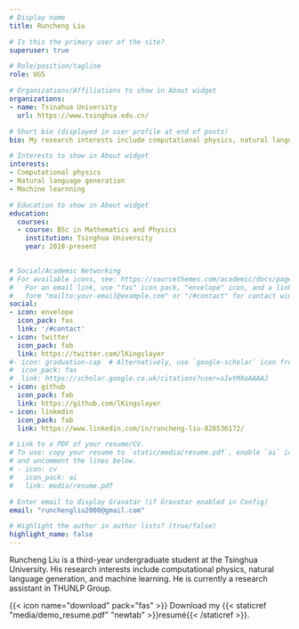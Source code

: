 ```yaml
---
# Display name
title: Runcheng Liu

# Is this the primary user of the site?
superuser: true

# Role/position/tagline
role: UGS

# Organizations/Affiliations to show in About widget
organizations:
- name: Tsinahua University
  url: https://www.tsinghua.edu.cn/

# Short bio (displayed in user profile at end of posts)
bio: My research interests include computational physics, natural language generation, and machine learning.

# Interests to show in About widget
interests:
- Computational physics
- Natural language generation
- Machine learnning

# Education to show in About widget
education:
  courses:
  - course: BSc in Mathematics and Physics
    institution: Tsinghua University
    year: 2018-present
    

# Social/Academic Networking
# For available icons, see: https://sourcethemes.com/academic/docs/page-builder/#icons
#   For an email link, use "fas" icon pack, "envelope" icon, and a link in the
#   form "mailto:your-email@example.com" or "/#contact" for contact widget.
social:
- icon: envelope
  icon_pack: fas
  link: '/#contact'
- icon: twitter
  icon_pack: fab
  link: https://twitter.com/lKingslayer
#- icon: graduation-cap  # Alternatively, use `google-scholar` icon from `ai` icon pack
#  icon_pack: fas
#  link: https://scholar.google.co.uk/citations?user=sIwtMXoAAAAJ
- icon: github
  icon_pack: fab
  link: https://github.com/lKingslayer
- icon: linkedin
  icon_pack: fab
  link: https://www.linkedin.com/in/runcheng-liu-826536172/

# Link to a PDF of your resume/CV.
# To use: copy your resume to `static/media/resume.pdf`, enable `ai` icons in `params.toml`, 
# and uncomment the lines below.
# - icon: cv
#   icon_pack: ai
#   link: media/resume.pdf

# Enter email to display Gravatar (if Gravatar enabled in Config)
email: "runchengliu2000@gmail.com"

# Highlight the author in author lists? (true/false)
highlight_name: false
---
```


Runcheng Liu is a third-year undergraduate student at the Tsinghua University. His research interests include computational physics, natural language generation, and machine learning. He is currently a research assistant in THUNLP Group. 

{{< icon name="download" pack="fas" >}} Download my {{< staticref "media/demo_resume.pdf" "newtab" >}}resumé{{< /staticref >}}.
